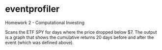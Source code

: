 eventprofiler
=============

Homework 2 - Computational Investing

Scans the ETF SPY for days where the price dropped below $7. The output is a graph that shows the cumulative returns 
20 days before and after the event (which was defined above). 